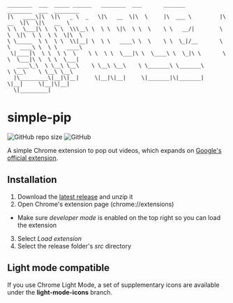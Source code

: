 ```text
________  ___  _____ ______   ________  ___       _______           ________  ___  ________   
|\   ____\|\  \|\   _ \  _   \|\   __  \|\  \     |\  ___ \         |\   __  \|\  \|\   __  \  
\ \  \___|\ \  \ \  \\\__\ \  \ \  \|\  \ \  \    \ \   __/|        \ \  \|\  \ \  \ \  \|\  \
\ \_____  \ \  \ \  \\|__| \  \ \   ____\ \  \    \ \  \_|/__       \ \   ____\ \  \ \   ____\
 \|____|\  \ \  \ \  \    \ \  \ \  \___|\ \  \____\ \  \_|\ \       \ \  \___|\ \  \ \  \___|
   ____\_\  \ \__\ \__\    \ \__\ \__\    \ \_______\ \_______\       \ \__\    \ \__\ \__\   
  |\_________\|__|\|__|     \|__|\|__|     \|_______|\|_______|        \|__|     \|__|\|__|   
  \|_________|       
```

# simple-pip

![GitHub repo size](https://img.shields.io/github/repo-size/sleepiie/simple-pip?style=for-the-badge)
![GitHub](https://img.shields.io/github/license/sleepiie/simple-pip?style=for-the-badge)

A simple Chrome extension to pop out videos, which expands on [Google's official extension](https://chrome.google.com/webstore/detail/picture-in-picture-extens/hkgfoiooedgoejojocmhlaklaeopbecg).

## Installation

1. Download the [latest release](https://github.com/sleepiie/simple-pip/releases) and unzip it
2. Open Chrome's extension page (chrome://extensions)
- Make sure *developer mode* is enabled on the top right so you can load the extension
3. Select *Load extension*
4. Select the release folder's *src* directory

## Light mode compatible

If you use Chrome Light Mode, a set of supplementary icons are available under the **light-mode-icons** branch.
